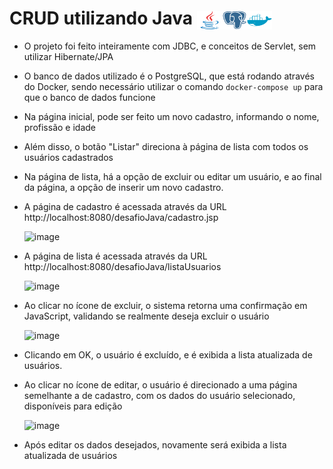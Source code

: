 # CRUD utilizando Java <img align="center" alt="Karen-php" height="30" width="40" src="https://raw.githubusercontent.com/devicons/devicon/master/icons/java/java-original.svg"><img align="center" alt="Karen-php" height="30" width="40" src="https://raw.githubusercontent.com/devicons/devicon/master/icons/postgresql/postgresql-plain.svg"><img align="center" alt="Karen-php" height="30" width="40" src="https://raw.githubusercontent.com/devicons/devicon/master/icons/docker/docker-plain.svg">

- O projeto foi feito inteiramente com JDBC, e conceitos de Servlet, sem utilizar Hibernate/JPA
- O banco de dados utilizado é o PostgreSQL, que está rodando através do Docker, sendo necessário utilizar o comando ```docker-compose up``` para que o banco de dados funcione 
- Na página inicial, pode ser feito um novo cadastro, informando o nome, profissão e idade
- Além disso, o botão "Listar" direciona à página de lista com todos os usuários cadastrados
- Na página de lista, há a opção de excluir ou editar um usuário, e ao final da página, a opção de inserir um novo cadastro.
- A página de cadastro é acessada através da URL http://localhost:8080/desafioJava/cadastro.jsp

  <img width="503" alt="image" src="https://github.com/karenrodriguesx/desafioJava/assets/97055846/8150399e-6c64-47c1-a5d8-730a6ba508b2">


- A página de lista é acessada através da URL http://localhost:8080/desafioJava/listaUsuarios

  <img width="611" alt="image" src="https://github.com/karenrodriguesx/desafioJava/assets/97055846/2a569586-6c51-4301-b241-833cf7708aab">

- Ao clicar no ícone de excluir, o sistema retorna uma confirmação em JavaScript, validando se realmente deseja excluir o usuário

  <img width="373" alt="image" src="https://github.com/karenrodriguesx/desafioJava/assets/97055846/e166671e-8175-41f1-8249-c2d0d9fc1e25">

- Clicando em OK, o usuário é excluído, e é exibida a lista atualizada de usuários.
- Ao clicar no ícone de editar, o usuário é direcionado a uma página semelhante a de cadastro, com os dados do usuário selecionado, disponíveis para edição
  
  <img width="447" alt="image" src="https://github.com/karenrodriguesx/desafioJava/assets/97055846/a82bdd76-e37f-4702-af8e-7f26b57d5de9">

- Após editar os dados desejados, novamente será exibida a lista atualizada de usuários





